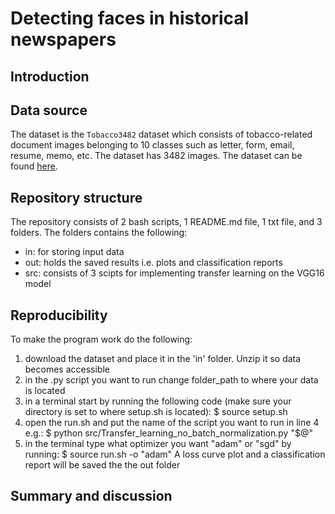 # Detecting faces in historical newspapers


## Introduction



## Data source
The dataset is the ```Tobacco3482``` dataset which consists of tobacco-related document images belonging to 10 classes such as letter, form, email, resume, memo, etc. The dataset has 3482 images. The dataset can be found [here](https://www.kaggle.com/datasets/patrickaudriaz/tobacco3482jpg?resource=download). 


## Repository structure

The repository consists of 2 bash scripts, 1 README.md file, 1 txt file, and 3 folders. The folders contains the following:

-   in: for storing input data
-   out: holds the saved results i.e. plots and classification reports 
-   src: consists of 3 scipts for implementing transfer learning on the VGG16 model


## Reproducibility 
To make the program work do the following:

1) download the dataset and place it in the 'in' folder. Unzip it so data becomes accessible 
2) in the .py script you want to run change folder_path to where your data is located 
3) in a terminal start by running the following code (make sure your directory is set to where setup.sh is located):
    $ source setup.sh
4) open the run.sh and put the name of the script you want to run in line 4 e.g.:
    $ python src/Transfer_learning_no_batch_normalization.py "$@"
5) in the terminal type what optimizer you want "adam" or "sgd" by running:
    $ source run.sh -o "adam"
A loss curve plot and a classification report will be saved the the out folder 


## Summary and discussion


